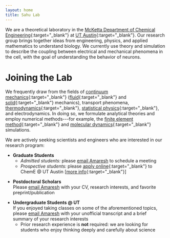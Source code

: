 ```yaml
---
layout: home
title: Sahu Lab
---
```


We are a theoretical laboratory in the [McKetta Department of Chemical Engineering](https://che.utexas.edu/){:target="_blank"} at [UT Austin](https://www.utexas.edu){:target="_blank"}.
Our research group brings together ideas from engineering, physics, and applied mathematics to understand biology.
We currently use theory and simulation to describe the coupling between electrical and mechanical phenomena in the cell, with the goal of understanding the behavior of neurons.
<br>
<!--\[[learn more](/research)\]-->


# Joining the Lab

We frequently draw from the fields of [continuum mechanics][continuum_mechanics]{:target="_blank"} ([fluid][fluid_mechanics]{:target="_blank"} and [solid][solid_mechanics]{:target="_blank"} mechanics), transport phenomena, [thermodynamics][thermodynamics]{:target="_blank"}, [statistical physics][statistical_mechanics]{:target="_blank"}, and electrodynamics.
In doing so, we formulate analytical theories and employ numerical methods---for example, the [finite element method][finite_element_method]{:target="_blank"} and [molecular dynamics][molecular_dynamics]{:target="_blank"} simulations.

We are actively seeking scientists and engineers who are interested in our research program:

- **Graduate Students**
  - *Admitted students:* please [email Amaresh][email_amaresh] to schedule a meeting
  - *Prospective students:* please [apply online](https://che.utexas.edu/academics/graduate-program/online-application){:target="_blank"} to ChemE @ UT Austin \[[more info](https://che.utexas.edu/academics/graduate-program/admissions){:target="_blank"}\]
<!-- -->
- **Postdoctoral Scholars**<br>
  Please [email Amaresh][email_amaresh] with your CV, research interests, and favorite preprint/publication
<!-- -->
- **Undergraduate Students @ UT**<br>
  If you enjoyed taking classes on some of the aforementioned topics, please [email Amaresh][email_amaresh] with your unofficial transcript and a brief summary of your research interests
  - Prior research experience is **not** required: we are looking for students who enjoy thinking deeply and carefully about science



[email_amaresh]: mailto:asahu@che.utexas.edu

[continuum_mechanics]: https://en.wikipedia.org/wiki/Continuum_mechanics
[finite_element_method]: https://en.wikipedia.org/wiki/Finite_element_method
[fluid_mechanics]: https://en.wikipedia.org/wiki/Fluid_mechanics
[molecular_dynamics]: https://en.wikipedia.org/wiki/Molecular_dynamics
[solid_mechanics]: https://en.wikipedia.org/wiki/Solid_mechanics
[statistical_mechanics]: https://en.wikipedia.org/wiki/Statistical_mechanics
[thermodynamics]: https://en.wikipedia.org/wiki/Thermodynamics
